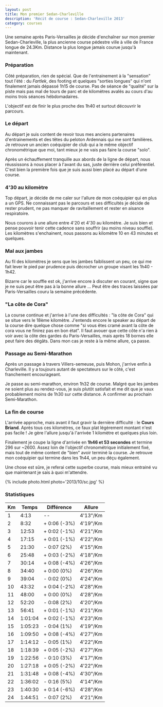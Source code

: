 ```yaml
---
layout: post
title: Mon premier Sedan-Charleville
description: 'Récit de course : Sedan-Charleville 2013'
category: courses
---
```


Une semaine après Paris-Versailles je décide d'enchaîner sur mon premier
Sedan-Charleville, la plus ancienne course pédestre ville à ville de France
longue de 24.3Km. Distance la plus longue jamais courue jusqu'à maintenant.

### Préparation

Côté préparation, rien de spécial. Que de l'entrainement à la "sensation" tout
l'été : du _Fartlek_, des footing et quelques "sorties longues" qui
n'ont finalement jamais dépassé 1h15 de course. Pas de séance de
"qualité" sur la piste mais pas mal de tours de parc et de kilomètres avalés
au cours d'au moins trois séances hébdomadaires.

L'objectif est de finir le plus proche des 1h40 et surtout découvrir
le parcours.

### Le départ

Au départ je suis content de revoir tous mes anciens partenaires d'entrainements
et des têtes du peloton Ardennais qui me sont familières. Je retrouve un
ancien coéquipier de club qui a le même objectif chronométrique que moi, tant
mieux je ne vais pas faire la course "solo".

Après un échauffement tranquille aux abords de la ligne de départ, nous
réussissons à nous placer à l'avant du sas, juste derrière celui préférentiel.
C'est bien la première fois que je suis aussi bien placé au départ d'une course.

### 4'30 au kilomètre

Top départ, je décide de me caler sur l'allure de mon coéquipier qui en plus
a un GPS. Ne connaissant pas le parcours et ses difficultés je décide de rester
prudent, ne pas manquer de ravitaillement et rester en aisance respiratoire.

Nous courons à une allure entre 4'20 et 4'30 au kilomètre. Je suis bien et
pense pouvoir tenir cette cadence sans souffrir (au moins niveau souffle).
Les kilomètres s'enchainent, nous passons au kilomètre 10 en 43 minutes et
quelques.

### Mal aux jambes

Au fil des kilomètres je sens que les jambes faiblissent un peu, ce qui me fait
lever le pied par prudence puis décrocher un groupe visant les 1h40 - 1h42.

Bizarre car le souffle est ok, j'arrive encore à discuter en courant, signe que
je ne suis peut être pas à la bonne allure ... Peut être des traces laissées par
Paris-Versailles couru la semaine précédente.

### "La côte de Cora"

La course continue et j'arrive à l'une des difficultés :
"la côte de Cora" qui se situe vers le 18ème kilomètre.
J'entends encore le speaker au départ de la course dire quelque chose comme
"si vous êtes cramé avant la côte de cora vous ne finirez pas en bon état".
Il faut avouer que cette côte n'a rien à voir avec la côte des gardes du
Paris-Versailles, mais après 18 bornes elle peut faire des dégâts. Dans mon cas
je reste à la même allure, ça passe.

### Passage au Semi-Marathon

Après un passage à travers Villers-semeuse, puis Mohon, j'arrive enfin
à Charleville. Il y a toujours autant de spectateurs sur le côté, c'est
franchement encourageant.

Je passe au semi-marathon, environ 1h32 de course. Malgré que les jambes
ne soient plus au rendez-vous, je suis plutôt satisfait et me dit que je vaux
probablement moins de 1h30 sur cette distance. A confirmer au prochain
Semi-Marathon.

### La fin de course

L'arrivée approche, mais avant il faut gravir la dernière difficulté : le
**Cours Briand**. Après tous ces kilomètres, ce faux plat légèrement montant
n'est pas facile ! Je gère l'allure jusqu'à l'arrivée 1 kilomètre et quelques
plus loin.

Finalement je coupe la ligne d'arrivée en **1h46 et 53 secondes** et termine
296 sur ~2600.
Assez loin de l'objectif chronométrique initialement fixé, mais tout de même
content de "bien" avoir terminé la course. Je retrouve mon coéquipier qui
termine dans les 1h44, un peu déçu également.

Une chose est sûre, je referai cette superbe course, mais mieux entrainé vu
que maintenant je sais à quoi m'attendre.

{% include photo.html photo='2013/10/sc.jpg' %}

### Statistiques

| Km       | Temps    | Différence    | Allure   |
| -------- | -------- | ------------- | -------- |
| 1        | 4:13     | --            | 4'13"/Km |
| 2        | 8:32     | + 0:06 (-3%)  | 4'19"/Km |
| 3        | 12:53    | + 0:02 (-1%)  | 4'21"/Km |
| 4        | 17:15    | + 0:01 (-1%)  | 4'22"/Km |
| 5        | 21:30    | - 0:07 (2%)   | 4'15"/Km |
| 6        | 25:48    | + 0:03 (-2%)  | 4'18"/Km |
| 7        | 30:14    | + 0:08 (-4%)  | 4'26"/Km |
| 8        | 34:40    | + 0:00 (0%)   | 4'26"/Km |
| 9        | 39:04    | - 0:02 (0%)   | 4'24"/Km |
| 10       | 43:32    | + 0:04 (-2%)  | 4'28"/Km |
| 11       | 48:00    | + 0:00 (0%)   | 4'28"/Km |
| 12       | 52:20    | - 0:08 (2%)   | 4'20"/Km |
| 13       | 56:41    | + 0:01 (-1%)  | 4'21"/Km |
| 14       | 1:01:04  | + 0:02 (-1%)  | 4'23"/Km |
| 15       | 1:05:23  | - 0:04 (1%)   | 4'19"/Km |
| 16       | 1:09:50  | + 0:08 (-4%)  | 4'27"/Km |
| 17       | 1:14:12  | - 0:05 (1%)   | 4'22"/Km |
| 18       | 1:18:39  | + 0:05 (-2%)  | 4'27"/Km |
| 19       | 1:22:56  | - 0:10 (3%)   | 4'17"/Km |
| 20       | 1:27:18  | + 0:05 (-2%)  | 4'22"/Km |
| 21       | 1:31:48  | + 0:08 (-4%)  | 4'30"/Km |
| 22       | 1:36:02  | - 0:16 (5%)   | 4'14"/Km |
| 23       | 1:40:30  | + 0:14 (-6%)  | 4'28"/Km |
| 24       | 1:44:51  | - 0:07 (2%)   | 4'21"/Km |
